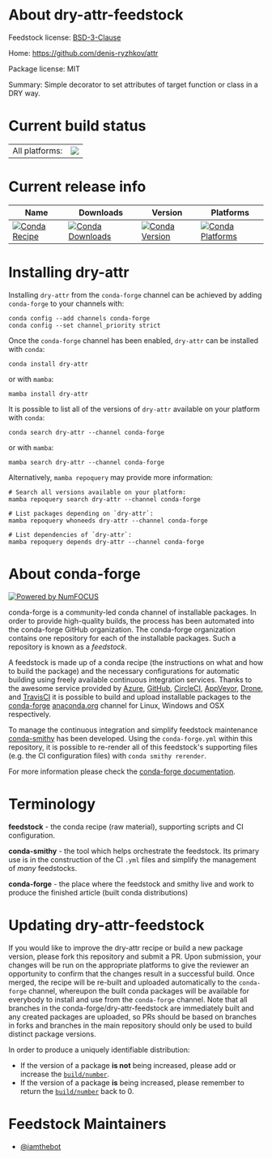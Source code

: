 About dry-attr-feedstock
========================

Feedstock license: [BSD-3-Clause](https://github.com/conda-forge/dry-attr-feedstock/blob/main/LICENSE.txt)

Home: https://github.com/denis-ryzhkov/attr

Package license: MIT

Summary: Simple decorator to set attributes of target function or class in a DRY way.

Current build status
====================


<table><tr><td>All platforms:</td>
    <td>
      <a href="https://dev.azure.com/conda-forge/feedstock-builds/_build/latest?definitionId=21586&branchName=main">
        <img src="https://dev.azure.com/conda-forge/feedstock-builds/_apis/build/status/dry-attr-feedstock?branchName=main">
      </a>
    </td>
  </tr>
</table>

Current release info
====================

| Name | Downloads | Version | Platforms |
| --- | --- | --- | --- |
| [![Conda Recipe](https://img.shields.io/badge/recipe-dry--attr-green.svg)](https://anaconda.org/conda-forge/dry-attr) | [![Conda Downloads](https://img.shields.io/conda/dn/conda-forge/dry-attr.svg)](https://anaconda.org/conda-forge/dry-attr) | [![Conda Version](https://img.shields.io/conda/vn/conda-forge/dry-attr.svg)](https://anaconda.org/conda-forge/dry-attr) | [![Conda Platforms](https://img.shields.io/conda/pn/conda-forge/dry-attr.svg)](https://anaconda.org/conda-forge/dry-attr) |

Installing dry-attr
===================

Installing `dry-attr` from the `conda-forge` channel can be achieved by adding `conda-forge` to your channels with:

```
conda config --add channels conda-forge
conda config --set channel_priority strict
```

Once the `conda-forge` channel has been enabled, `dry-attr` can be installed with `conda`:

```
conda install dry-attr
```

or with `mamba`:

```
mamba install dry-attr
```

It is possible to list all of the versions of `dry-attr` available on your platform with `conda`:

```
conda search dry-attr --channel conda-forge
```

or with `mamba`:

```
mamba search dry-attr --channel conda-forge
```

Alternatively, `mamba repoquery` may provide more information:

```
# Search all versions available on your platform:
mamba repoquery search dry-attr --channel conda-forge

# List packages depending on `dry-attr`:
mamba repoquery whoneeds dry-attr --channel conda-forge

# List dependencies of `dry-attr`:
mamba repoquery depends dry-attr --channel conda-forge
```


About conda-forge
=================

[![Powered by
NumFOCUS](https://img.shields.io/badge/powered%20by-NumFOCUS-orange.svg?style=flat&colorA=E1523D&colorB=007D8A)](https://numfocus.org)

conda-forge is a community-led conda channel of installable packages.
In order to provide high-quality builds, the process has been automated into the
conda-forge GitHub organization. The conda-forge organization contains one repository
for each of the installable packages. Such a repository is known as a *feedstock*.

A feedstock is made up of a conda recipe (the instructions on what and how to build
the package) and the necessary configurations for automatic building using freely
available continuous integration services. Thanks to the awesome service provided by
[Azure](https://azure.microsoft.com/en-us/services/devops/), [GitHub](https://github.com/),
[CircleCI](https://circleci.com/), [AppVeyor](https://www.appveyor.com/),
[Drone](https://cloud.drone.io/welcome), and [TravisCI](https://travis-ci.com/)
it is possible to build and upload installable packages to the
[conda-forge](https://anaconda.org/conda-forge) [anaconda.org](https://anaconda.org/)
channel for Linux, Windows and OSX respectively.

To manage the continuous integration and simplify feedstock maintenance
[conda-smithy](https://github.com/conda-forge/conda-smithy) has been developed.
Using the ``conda-forge.yml`` within this repository, it is possible to re-render all of
this feedstock's supporting files (e.g. the CI configuration files) with ``conda smithy rerender``.

For more information please check the [conda-forge documentation](https://conda-forge.org/docs/).

Terminology
===========

**feedstock** - the conda recipe (raw material), supporting scripts and CI configuration.

**conda-smithy** - the tool which helps orchestrate the feedstock.
                   Its primary use is in the construction of the CI ``.yml`` files
                   and simplify the management of *many* feedstocks.

**conda-forge** - the place where the feedstock and smithy live and work to
                  produce the finished article (built conda distributions)


Updating dry-attr-feedstock
===========================

If you would like to improve the dry-attr recipe or build a new
package version, please fork this repository and submit a PR. Upon submission,
your changes will be run on the appropriate platforms to give the reviewer an
opportunity to confirm that the changes result in a successful build. Once
merged, the recipe will be re-built and uploaded automatically to the
`conda-forge` channel, whereupon the built conda packages will be available for
everybody to install and use from the `conda-forge` channel.
Note that all branches in the conda-forge/dry-attr-feedstock are
immediately built and any created packages are uploaded, so PRs should be based
on branches in forks and branches in the main repository should only be used to
build distinct package versions.

In order to produce a uniquely identifiable distribution:
 * If the version of a package **is not** being increased, please add or increase
   the [``build/number``](https://docs.conda.io/projects/conda-build/en/latest/resources/define-metadata.html#build-number-and-string).
 * If the version of a package **is** being increased, please remember to return
   the [``build/number``](https://docs.conda.io/projects/conda-build/en/latest/resources/define-metadata.html#build-number-and-string)
   back to 0.

Feedstock Maintainers
=====================

* [@iamthebot](https://github.com/iamthebot/)

